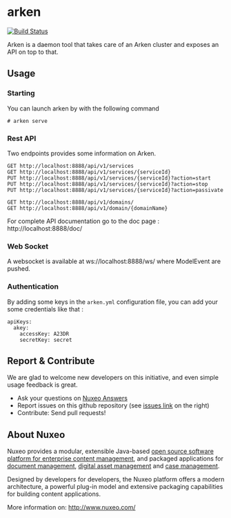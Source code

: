 

arken
========

[![Build Status](https://travis-ci.org/arkenio/arken.png?branch=master)](https://travis-ci.org/arkenio/arken)

Arken is a daemon tool that takes care of an Arken cluster and exposes an API on top to that.

## Usage

### Starting

You can launch arken by with the following command

	# arken serve

### Rest API

Two endpoints provides some information on Arken.

    GET http://localhost:8888/api/v1/services
    GET http://localhost:8888/api/v1/services/{serviceId}
    PUT http://localhost:8888/api/v1/services/{serviceId}?action=start
    PUT http://localhost:8888/api/v1/services/{serviceId}?action=stop
    PUT http://localhost:8888/api/v1/services/{serviceId}?action=passivate

    GET http://localhost:8888/api/v1/domains/
    GET http://localhost:8888/api/v1/domain/{domainName}

For complete API documentation go to the doc page : http://localhost:8888/doc/


### Web Socket 

A websocket is available at ws://localhost:8888/ws/ where ModelEvent are pushed.


### Authentication

By adding some keys in the `arken.yml` configuration file, you can add your some
credentials like that :


    apiKeys:
      akey:
        accessKey: A23DR
        secretKey: secret



## Report & Contribute


We are glad to welcome new developers on this initiative, and even simple usage feedback is great.
- Ask your questions on [Nuxeo Answers](http://answers.nuxeo.com)
- Report issues on this github repository (see [issues link](http://github.com/arkenio/arken/issues) on the right)
- Contribute: Send pull requests!


## About Nuxeo

Nuxeo provides a modular, extensible Java-based
[open source software platform for enterprise content management](http://www.nuxeo.com/en/products/ep),
and packaged applications for [document management](http://www.nuxeo.com/en/products/document-management),
[digital asset management](http://www.nuxeo.com/en/products/dam) and
[case management](http://www.nuxeo.com/en/products/case-management).

Designed by developers for developers, the Nuxeo platform offers a modern
architecture, a powerful plug-in model and extensive packaging
capabilities for building content applications.

More information on: <http://www.nuxeo.com/>
